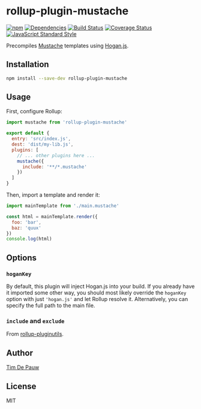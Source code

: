 # rollup-plugin-mustache

[![npm](https://img.shields.io/npm/v/rollup-plugin-mustache.svg)](https://www.npmjs.com/package/rollup-plugin-mustache) [![Dependencies](https://img.shields.io/david/timdp/rollup-plugin-mustache.svg)](https://david-dm.org/timdp/rollup-plugin-mustache) [![Build Status](https://img.shields.io/circleci/project/github/timdp/rollup-plugin-mustache/master.svg?label=build)](https://circleci.com/gh/timdp/rollup-plugin-mustache) [![Coverage Status](https://img.shields.io/coveralls/timdp/rollup-plugin-mustache/master.svg)](https://coveralls.io/r/timdp/rollup-plugin-mustache) [![JavaScript Standard Style](https://img.shields.io/badge/code%20style-standard-brightgreen.svg)](http://standardjs.com/)

Precompiles [Mustache](https://mustache.github.io/) templates using
[Hogan.js](http://twitter.github.io/hogan.js/).

## Installation

```bash
npm install --save-dev rollup-plugin-mustache
```

## Usage

First, configure Rollup:

```js
import mustache from 'rollup-plugin-mustache'

export default {
  entry: 'src/index.js',
  dest: 'dist/my-lib.js',
  plugins: [
    // ... other plugins here ...
    mustache({
      include: '**/*.mustache'
    })
  ]
}
```

Then, import a template and render it:

```js
import mainTemplate from './main.mustache'

const html = mainTemplate.render({
  foo: 'bar',
  baz: 'quux'
})
console.log(html)
```

## Options

### `hoganKey`

By default, this plugin will inject Hogan.js into your build. If you already
have it imported some other way, you should most likely override the `hoganKey`
option with just `'hogan.js'` and let Rollup resolve it. Alternatively, you can
specify the full path to the main file.

### `include` and `exclude`

From [rollup-pluginutils](https://github.com/rollup/rollup-pluginutils#createfilter).

## Author

[Tim De Pauw](https://github.com/timdp)

## License

MIT
